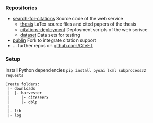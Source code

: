 ### Repositories

* [search-for-citations](https://sun01.pool.ifis.uni-luebeck.de/groppe/search-for-citations) Source code of the web service
    * [thesis](https://sun01.pool.ifis.uni-luebeck.de/rosenthal/search-for-citations-thesis) LaTex source files and cited papers of the thesis
    * [citations-deployment](https://sun01.pool.ifis.uni-luebeck.de/rosenthal/search-for-citations-deployment) Deployment scripts of the web serivce
    * [dataset](https://sun01.pool.ifis.uni-luebeck.de/rosenthal/search-for-citations-dataset) Data sets for testing 
* [publin](https://github.com/CiteEt/publin) Fork to integrate citation support
* ... further repos on [github.com/CiteET](https://github.com/CiteET)

### Setup

Install Python dependencies
	`pip install pyoai lxml subprocess32 requests`
	
```
Create folders:
 |- downloads
 |  |- harvester
 |     |- citeseerx
 |     |- dblp
 |
 |- lib
 |- log 
 ```